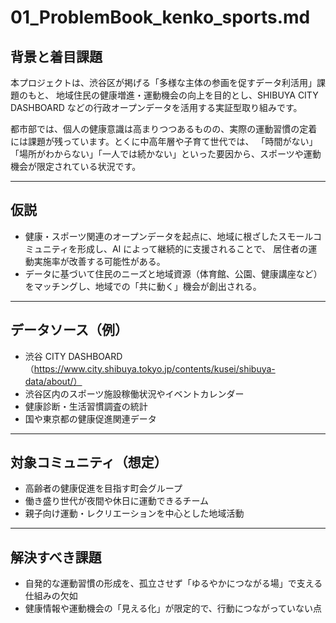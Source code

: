 # 01_ProblemBook_kenko_sports.md

## 背景と着目課題

本プロジェクトは、渋谷区が掲げる「多様な主体の参画を促すデータ利活用」課題のもと、
地域住民の健康増進・運動機会の向上を目的とし、SHIBUYA CITY DASHBOARD などの行政オープンデータを活用する実証型取り組みです。

都市部では、個人の健康意識は高まりつつあるものの、実際の運動習慣の定着には課題が残っています。とくに中高年層や子育て世代では、
「時間がない」「場所がわからない」「一人では続かない」といった要因から、スポーツや運動機会が限定されている状況です。

---

## 仮説

- 健康・スポーツ関連のオープンデータを起点に、地域に根ざしたスモールコミュニティを形成し、AI によって継続的に支援されることで、
  居住者の運動実施率が改善する可能性がある。
- データに基づいて住民のニーズと地域資源（体育館、公園、健康講座など）をマッチングし、地域での「共に動く」機会が創出される。

---

## データソース（例）

- 渋谷 CITY DASHBOARD（https://www.city.shibuya.tokyo.jp/contents/kusei/shibuya-data/about/）
- 渋谷区内のスポーツ施設稼働状況やイベントカレンダー
- 健康診断・生活習慣調査の統計
- 国や東京都の健康促進関連データ

---

## 対象コミュニティ（想定）

- 高齢者の健康促進を目指す町会グループ
- 働き盛り世代が夜間や休日に運動できるチーム
- 親子向け運動・レクリエーションを中心とした地域活動

---

## 解決すべき課題

- 自発的な運動習慣の形成を、孤立させず「ゆるやかにつながる場」で支える仕組みの欠如
- 健康情報や運動機会の「見える化」が限定的で、行動につながっていない点
